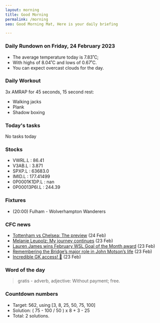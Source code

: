 ```yaml
---
layout: morning
title: Good Morning
permalink: /morning
seo: Good Morning Mat, Here is your daily briefing

---
```


<!-- weather_marker starts -->
### Daily Rundown on Friday, 24 February 2023

- The average temperature today is 7.83˚C;
- With highs of 8.04˚C and lows of 0.67˚C.
- You can expect overcast clouds for the day.

<!-- weather_marker ends -->

### Daily Workout
<!-- workout_marker starts -->
3x AMRAP for 45 seconds, 15 second rest:

- Walking jacks
- Plank
- Shadow boxing

<!-- workout_marker ends -->

### Today's tasks
<!-- task_marker starts -->
No tasks today
<!-- task_marker ends -->

### Stocks

<!-- stocks_marker starts -->

- VWRL.L : 86.41
- V3AB.L : 3.871
- SPXP.L : 63683.0
- IMID.L : 177.41499
- 0P0001K1DP.L : nan
- 0P00013P6I.L : 244.39

<!-- stocks_marker ends -->

### Fixtures

<!-- sports_marker starts -->

<ul>
<li>(20:00) Fulham - Wolverhampton Wanderers</li>
</ul>

<!-- sports_marker ends -->

### CFC news

<!-- cfc_marker starts -->
- [Tottenham vs Chelsea: The preview](https://chelseafc.com/en/news/article/tottenham-vs-chelsea-the-preview-chelsea-news) (24 Feb)
- [Melanie Leupolz: My journey continues](https://chelseafc.com/en/news/article/melanie-leupolz-my-journey-continues) (23 Feb)
- [Lauren James wins February WSL Goal of the Month award](https://chelseafc.com/en/news/article/lauren-james-wins-february-wsl-goal-of-the-month-award) (23 Feb)
- [Remembering the Bridge’s major role in John Motson’s life](https://chelseafc.com/en/news/article/remembering-the-bridges-major-role-in-john-motsons-life) (23 Feb)
- [Incredible GK access! 🧤](https://chelseafc.com/en/video/chelsea-goalkeepers-up-close-at-cobham-or-training-day) (23 Feb)

<!-- cfc_marker ends -->

### Word of the day
<!-- word_marker starts -->

 > gratis - adverb, adjective: Without payment; free.

<!-- word_marker ends -->

### Countdown numbers
<!-- game_marker starts -->

- Target: 562, using [3, 8, 25, 50, 75, 100]
- Solution: ( 75 - 100 / 50 ) x 8 + 3 - 25
- Total: 2 solutions.

<!-- game_marker ends -->
